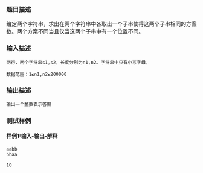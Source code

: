 ### 题目描述

给定两个字符串，求出在两个字符串中各取出一个子串使得这两个子串相同的方案数。两个方案不同当且仅当这两个子串中有一个位置不同。

### 输入描述

```
两行，两个字符串s1,s2，长度分别为n1,n2。字符串中只有小写字母。

数据范围：1≤n1,n2≤200000
```
### 输出描述

```
输出一个整数表示答案
```

### 测试样例
#### 样例1:输入-输出-解释

```
aabb
bbaa
```
```
10
```